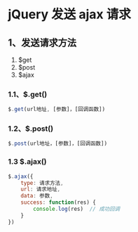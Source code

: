# jQuery 发送 ajax 请求

## 1、发送请求方法

1. \$get
2. \$post
3. \$ajax

### 1.1、\$.get()

```js
$.get(url地址, [参数]，[回调函数])
```

### 1.2、$.post()

```js
$.post(url地址，[参数]，[回调函数])
```

### 1.3 $.ajax()

```js
$.ajax({
    type: 请求方法,
    url: 请求地址,
    data: 参数,
    success: function(res) {
        console.log(res)  // 成功回调
    }
})
```